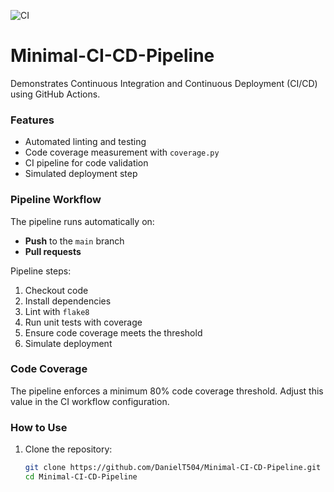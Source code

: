 ![CI](https://github.com/DanielT504/Minimal-CI-CD-Pipeline/actions/workflows/ci.yml/badge.svg)

# Minimal-CI-CD-Pipeline

Demonstrates Continuous Integration and Continuous Deployment (CI/CD) using GitHub Actions.

### Features
- Automated linting and testing
- Code coverage measurement with `coverage.py`
- CI pipeline for code validation
- Simulated deployment step

### Pipeline Workflow
The pipeline runs automatically on:
- **Push** to the `main` branch
- **Pull requests**

Pipeline steps:
1. Checkout code
2. Install dependencies
3. Lint with `flake8`
4. Run unit tests with coverage
5. Ensure code coverage meets the threshold
6. Simulate deployment

### Code Coverage
The pipeline enforces a minimum 80% code coverage threshold. Adjust this value in the CI workflow configuration.

### How to Use
1. Clone the repository:
   ```bash
   git clone https://github.com/DanielT504/Minimal-CI-CD-Pipeline.git
   cd Minimal-CI-CD-Pipeline